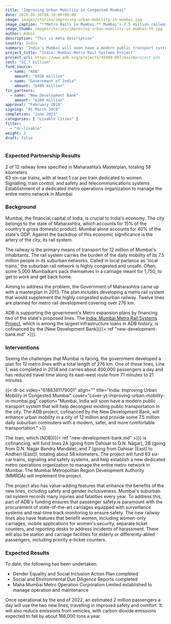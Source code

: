 ```yaml
---
title: "Improving Urban Mobility in Congested Mumbai"
date: 2020-05-30T08:18:00+08:00
image: images/stories/improving-urban-mobility-in-mumbai.jpg
image_caption: "**Metro Rails in Mumbai.** Mumbai's 7.5 million railway commuters will soon enjoy a safer and more comfortable means of transport in and around the city with the development of a new metro rail system that would help decongest its public transport system."
image_thumb: images/stories/improving-urban-mobility-in-mumbai-th.jpg
author: Admin
description: "This is meta description"
country: India
summary: "India's Mumbai will soon have a modern public transport system that will help decongest existing public transportation in the city. The ADB project, cofinanced by the New Development Bank, will enhance urban mobility in a city of 12 million and provide some 7.5 million daily suburban commuters with a modern, safer, and more comfortable transportation. "
project_title: "India: Mumbai Metro Rail Systems Project"
project_url: https://www.adb.org/projects/49469-007/main#project-pds
cost: "$1.7 billion"
fund_source: 
  - name: "ADB"
    amount: "$926 million"
  - name: "Government of India"
    amount: "$489 million"
fin_partners:
  - name: "New Development Bank"
    amount: "$260 million"
approval: "February 2019"
signing: "01 March 2019"
completion: "June 2023"
categories: [ "Livable Cities" ]
filter:
  - "dr-livable"
weight: 2
draft: false
---
```


### Expected Partnership Results

<div class="dr-results row">
  <div class="col-md-6 mb-5"><i class="icon-check-circle"></i> <span>2 of 12 railway lines specified in Maharashta’s Masterplan, totaling 58 kilometers</span></div>
  <div class="col-md-6 mb-5"><i class="icon-check-circle"></i> <span>63 six-car trains, with at least 1 car per train dedicated to women</span></div>
  <div class="col-md-6 mb-5"><i class="icon-check-circle"></i> <span>Signalling, train control, and safety and telecommunications systems </span></div>
  <div class="col-md-6 mb-5"><i class="icon-check-circle"></i> <span>Establishment of a dedicated metro operations organization to manage the entire metro network in Mumbai</span></div>
</div>

### Background

Mumbai, the financial capital of India, is crucial to India's economy. The city belongs to the state of Maharashtra, which accounts for 15% of the country's gross domestic product. Mumbai alone accounts for 40% of the state's GDP. Against the backdrop of this economic significance is the artery of the city, its rail system.

The railway is the primary means of transport for 12 million of Mumbai's inhabitants. The rail system carries the burden of the daily mobility of its 7.5 million people in its suburban networks. Called in local parlance as 'local trains,' the suburban rail network is highly congested and unsafe. Often, some 5,000 Mumbaikars pack themselves in a carriage meant for 1,750, to get to work and get back home.

Aiming to address the problem, the Government of Maharashtra came up with a masterplan in 2013. The plan includes developing a metro rail system that would supplement the highly congested suburban railway. Twelve lines are planned for metro rail development covering over 276 km.

ADB is supporting the government's Metro expansion plans by financing two of the state's proposed lines. The [India: Mumbai Metro Rail Systems Project](https://www.adb.org/projects/49469-007/main#project-pds), which is among the largest infrastructure loans in ADB history, is cofinanced by the [New Development Bank]({{< ref "new-development-bank.md" >}}).

### Interventions

Seeing the challenges that Mumbai is facing, the government developed a plan for 12 metro lines with a total length of 276 km. One of these lines, Line 1, was completed in 2014 and carries about 400,000 passengers a day and has reduced travel time along its east-west route from 71 minutes to 21 minutes.  

{{< dr-bc video="6188381179001" align="" title="India: Improving Urban Mobility in Congested Mumbai" cover="cover-yt-improving-urban-mobility-in-mumbai.jpg" caption="Mumbai, India will soon have a modern public transport system that will help decongest existing public transportation in the city. The ADB project, cofinanced by the New Development Bank, will enhance urban mobility in a city of 12 million and provide some 7.5 million daily suburban commuters with a modern, safer, and more comfortable transportation." >}}

The loan, which [NDB]({{< ref "new-development-bank.md" >}}) is cofinancing, will fund lines 2A (going from Dahisar to D.N. Nagar), 2B (going from D.N. Nagar Bandra Mandale), and 7 (going from Dahisar [East] to Andheri [East]), totaling about 58 kilometers. The project will fund 63 six-car trains, signaling and safety systems, and help establish a new dedicated metro operations organization to manage the entire metro network in Mumbai. The Mumbai Metropolitan Region Development Authority (MMRDA) will implement the project.

The project also has value-adding features that enhance the benefits of the new lines, including safety and gender inclusiveness. Mumbai's suburban rail system records many injuries and fatalities every year. To address this, part of ADB's funding ensures that passenger safety is paramount with the procurement of state-of-the-art carriages equipped with surveillance systems and real-time track monitoring to ensure safety. The new railway lines also have features that benefit women, including women-only carriages, mobile applications for women's security, separate ticket counters, and reporting desks to address incidents of harassment. There will also be station and carriage facilities for elderly or differently-abled passengers, including priority e-ticket counters.

### Expected Results

To date, the following has been undertaken:

* Gender Equality and Social Inclusion Action Plan completed
* Social and Environmental Due Diligence Reports completed
* Maha Mumbai Metro Operation Corporation Limited established to manage operation and maintenance

Once operational by the end of 2022, an estimated 2 million passengers a day will use the two new lines, travelling in improved safety and comfort. It will also reduce emissions from vehicles, with carbon dioxide emissions expected to fall by about 166,000 tons a year. 